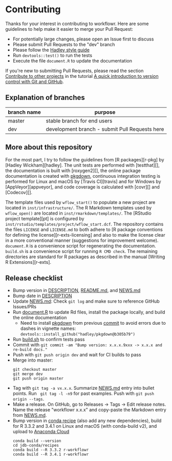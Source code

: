 # Contributing

Thanks for your interest in contributing to workflowr.
Here are some guidelines to help make it easier to merge your Pull Request:

* For potentially large changes, please open an Issue first to discuss
* Please submit Pull Requests to the "dev" branch
* Please follow the [Hadley style guide][style]
* Run `devtools::test()` to run the tests
* Execute the file `document.R` to update the documentation

If you're new to submitting Pull Requests, please read the section [Contribute
to other projects][contribute] in the tutorial [A quick introduction to version
control with Git and GitHub][git-tutorial].

[style]: http://adv-r.had.co.nz/Style.html
[contribute]: http://journals.plos.org/ploscompbiol/article?id=10.1371/journal.pcbi.1004668#sec011
[git-tutorial]: http://journals.plos.org/ploscompbiol/article?id=10.1371/journal.pcbi.1004668

## Explanation of branches

branch name   | purpose
------------- | -------------
master        | stable branch for end users
dev           | development branch - submit Pull Requests here


## More about this repository

For the most part, I try to follow the guidelines from [R packages][r-pkg] by
[Hadley Wickham][hadley]. The unit tests are performed with [testthat][], the
documentation is built with [roxygen2][], the online package documentation is
created with [pkgdown][], continuous integration testing is performed for Linux
and macOS by [Travis CI][travis] and for Windows by [AppVeyor][appveyor], and
code coverage is calculated with [covr][] and [Codecov][].

The template files used by `wflow_start()` to populate a new project are located
in `inst/infrastructure/`. The R Markdown templates used by `wflow_open()` are
located in `inst/rmarkdown/templates/`. The [RStudio project template][pt] is
configured by `inst/rstudio/templates/project/wflow_start.dcf`. The repository
contains the files `LICENSE` and `LICENSE.md` to both adhere to [R package
conventions for defining the license][r-exts-licensing] and also to make the
license clear in a more conventional manner (suggestions for improvement
welcome). `document.R` is a convenience script for regenerating the
documentation. `build.sh` is a convenience script for running `R CMD check`. The
remaining directories are standard for R packages as described in the manual
[Writing R Extensions][r-exts].

## Release checklist

* Bump version in [DESCRIPTION](DESCRIPTION), [README.md](README.md), and
[NEWS.md](NEWS.md)
* Bump date in [DESCRIPTION](DESCRIPTION)
* Update [NEWS.md](NEWS.md): Check `git log` and make sure to reference GitHub
Issues/PRs
* Run [document.R](document.R) to update Rd files, install the package locally,
and build the online documentation
    * Need to install [pkgdown][] from previous [commit][pkgdown-commit] to
    avoid errors due to dashes in vignette names:
    `devtools::install_github("hadley/pkgdown@b305b79")`
* Run [build.sh](build.sh) to confirm tests pass
* Commit with `git commit -am "Bump version: x.x.x.9xxx -> x.x.x and re-build
docs."`
* Push with `git push origin dev` and wait for CI builds to pass
* Merge into master:
    ```
    git checkout master
    git merge dev
    git push origin master
    ```
* Tag with `git tag -a vx.x.x`. Summarize [NEWS.md](NEWS.md) entry into bullet
points. Run ` git tag -l -n9` for past examples. Push with `git push origin
--tags`.
* Make a release. On GitHub, go to Releases -> Tags -> Edit release notes. Name
the release "workflowr x.x.x" and copy-paste the Markdown entry from
[NEWS.md](NEWS.md).
* Bump version in [conda recipe][meta.yaml] (also add any new dependencies),
build for R 3.3.2 and 3.4.1 on Linux and macOS (with conda-build v2), and upload
to [Anaconda Cloud][anaconda]
    ```
    conda build --version
    cd jdb-conda/recipes
    conda build --R 3.3.2 r-workflowr
    conda build --R 3.4.1 r-workflowr
    ```

[anaconda]: https://anaconda.org/jdblischak/r-workflowr
[meta.yaml]: https://github.com/jdblischak/jdb-conda/blob/master/recipes/r-workflowr/meta.yaml
[pkgdown]: https://github.com/r-lib/pkgdown
[pkgdown-commit]: https://github.com/r-lib/pkgdown/issues/363#issuecomment-310187626
